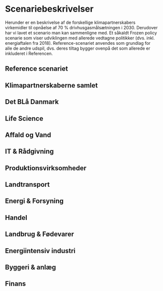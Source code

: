 <a name="scenariebeskrivelser"></a>
# Scenariebeskrivelser

Herunder er en beskrivelse af de forskellige klimapartnerskabers virkemidler til opnåelse af 70 % drivhusgasmålsætningen i 2030. Derudover har vi lavet et scenario man kan sammenligne med. Et såkaldt Frozen policy scenarie som viser udviklingen med allerede vedtagne politikker (dvs. inkl. energiaftalen fra 2018). Reference-scenariet anvendes som grundlag for alle de andre udspil, dvs. deres tiltag bygger ovenpå det som allerede er inkluderet i Referencen.


## Reference scenariet
## Klimapartnerskaberne samlet
## Det BLå Danmark 
## Life Science
## Affald og Vand
## IT & Rådgivning
## Produktionsvirksomheder
## Landtransport
## Energi & Forsyning
## Handel
## Landbrug & Fødevarer
## Energiintensiv industri
## Byggeri & anlæg
## Finans
